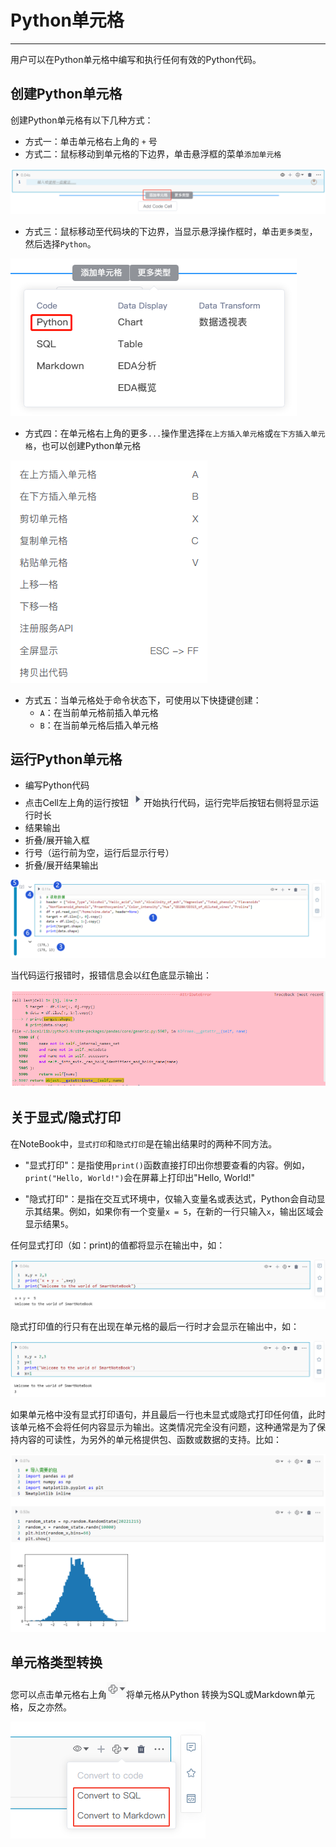 # Python单元格

<!-- 7101752 -->
---
用户可以在Python单元格中编写和执行任何有效的Python代码。

## 创建Python单元格

创建Python单元格有以下几种方式：

* 方式一：单击单元格右上角的 `+` 号
* 方式二：鼠标移动到单元格的下边界，单击悬浮框的菜单`添加单元格`

<!-- ![图 9](../images/pycell.png)   -->
![图 1](../images/f954e878763ace910f28057d809abad3be86a645a3f65db048c84389dcacca31.png)  

* 方式三：鼠标移动至代码块的下边界，当显示悬浮操作框时，单击`更多类型`，然后选择`Python`。

![图 2](../images/2dd3e06352233200d9d199f524a01610360635fab27408128539bfc011a84045.png)  


* 方式四：在单元格右上角的更多`...`操作里选择`在上方插入单元格`或`在下方插入单元格`，也可以创建Python单元格

 <!-- ![图 10](../images/newpycell.png)   -->
![图 2](../images/9fa5c2e89a992f479a90b3b2497cca5e9562f4d837e0ccd3fcd0fe660af2d118.png)  


* 方式五：当单元格处于命令状态下，可使用以下快捷键创建：
  *  `A`：在当前单元格前插入单元格
  *  `B`：在当前单元格后插入单元格 

## 运行Python单元格

* 编写Python代码
* 点击Cell左上角的运行按钮 <img src="../images/%E6%89%A7%E8%A1%8C%E6%8C%89%E9%92%AE.png"  style="display: inline-block;padding:0px;border:0px"  />开始执行代码，运行完毕后按钮右侧将显示运行时长
* 结果输出
* 折叠/展开输入框
* 行号（运行前为空，运行后显示行号）
* 折叠/展开结果输出

![图 4](../images/%E8%BF%90%E8%A1%8Cpython%E4%BB%A3%E7%A0%81.png)  

当代码运行报错时，报错信息会以红色底显示输出：

![图 6](../images/%E6%8A%A5%E9%94%99%E5%8C%BA%E5%9F%9F.png)  

## 关于显式/隐式打印

在NoteBook中，`显式打印`和`隐式打印`是在输出结果时的两种不同方法。

- "显式打印"：是指使用`print()`函数直接打印出你想要查看的内容。例如，`print("Hello, World!")`会在屏幕上打印出"Hello, World!"

- "隐式打印"：是指在交互式环境中，仅输入变量名或表达式，Python会自动显示其结果。例如，如果你有一个变量`x = 5`，在新的一行只输入`x`，输出区域会显示结果`5`。

<!-- 请注意，在Python脚本中，仅输入变量名并不会显示其结果，必须使用`print()`函数才能打印输出。 -->

任何显式打印（如：print)的值都将显示在输出中，如：

![图 1](../images/%E6%98%BE%E7%A4%BA%E6%89%93%E5%8D%B0.png)  

隐式打印值的行只有在出现在单元格的最后一行时才会显示在输出中，如：

![图 2](../images/%E9%9A%90%E5%BC%8F%E6%89%93%E5%8D%B0.png)  

如果单元格中没有显式打印语句，并且最后一行也未显式或隐式打印任何值，此时该单元格不会将任何内容显示为输出。这类情况完全没有问题，这种通常是为了保持内容的可读性，为另外的单元格提供包、函数或数据的支持。比如：

![图 4](../images/%E6%B2%A1%E6%9C%89%E6%89%93%E5%8D%B0%E7%9A%84%E6%A0%B7%E4%BE%8B.png)  

## 单元格类型转换

您可以点击单元格右上角<img src="../images/%E8%BD%AC%E6%8D%A2%E7%B1%BB%E5%9E%8B%E5%9B%BE%E6%A0%87.png"  style="display: inline-block;padding:0px;border:0px"  />将单元格从Python 转换为SQL或Markdown单元格，反之亦然。

![图 5](../images/%E8%BD%AC%E6%8D%A2%E4%BB%A3%E7%A0%81%E5%9D%97%E7%B1%BB%E5%9E%8B.png)  

